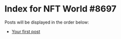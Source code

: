# Index for NFT World #8697
Posts will be displayed in the order below:

- [Your first post](./001-first.md)

